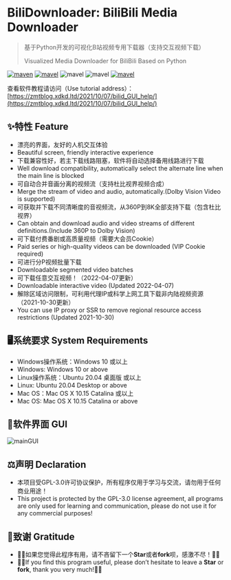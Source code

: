 # BiliDownloader: BiliBili Media Downloader

> 基于Python开发的可视化B站视频专用下载器（支持交互视频下载）
> 
> Visualized Media Downloader for BiliBili Based on Python

[![maven](https://img.shields.io/badge/Python-3.10-blue.svg)](https://www.python.org/)  [![mavel](https://img.shields.io/badge/GPL-3.0-red.svg)](https://github.com/JimmyLiang-lzm/biliDownloader/blob/master/LICENSE) ![mavel](https://img.shields.io/badge/requests-2.27.1-green.svg) ![mavel](https://img.shields.io/badge/PySide2-5.15.2-green.svg) [![mavel](https://img.shields.io/badge/BiliDownloader-Command-pink.svg)](https://github.com/JimmyLiang-lzm/biliDownloader)

查看软件教程请访问（Use tutorial address）：[https://zmtblog.xdkd.ltd/2021/10/07/bilid_GUI_help/](https://zmtblog.xdkd.ltd/2021/10/07/bilid_GUI_help/)


## ✨特性 Feature

* 漂亮的界面，友好的人机交互体验
* Beautiful screen, friendly interactive experience
* 下载兼容性好，若主下载线路阻塞，软件将自动选择备用线路进行下载
* Well download compatibility, automatically select the alternate line when the main line is blocked
* 可自动合并音画分离的视频流（支持杜比视界视频合成）
* Merge the stream of video and audio, automatically.(Dolby Vision Video is supported)
* 可获取并下载不同清晰度的音视频流，从360P到8K全部支持下载（包含杜比视界）
* Can obtain and download audio and video streams of different definitions.(Include 360P to Dolby Vision)
* 可下载付费番剧或高质量视频（需要大会员Cookie）
* Paid series or high-quality videos can be downloaded (VIP Cookie required)
* 可进行分P视频批量下载
* Downloadable segmented video batches
* 可下载任意交互视频！（2022-04-07更新）
* Downloadable interactive video (Updated 2022-04-07)
* 解除区域访问限制，可利用代理IP或科学上网工具下载非内陆视频资源（2021-10-30更新）
* You can use IP proxy or SSR to remove regional resource access restrictions (Updated 2021-10-30)

## 🖥系统要求 System Requirements

* Windows操作系统：Windows 10 或以上
* Windows: Windows 10 or above
* Linux操作系统：Ubuntu 20.04 桌面版 或以上
* Linux: Ubuntu 20.04 Desktop or above
* Mac OS：Mac OS X 10.15 Catalina 或以上
* Mac OS: Mac OS X 10.15 Catalina or above

## 🎨软件界面 GUI

![mainGUI](https://zmtblog.xdkd.ltd/2021/10/07/bilid_GUI_help/mainGUI.jpg)

## ⚖声明 Declaration

* 本项目受GPL-3.0许可协议保护，所有程序仅用于学习与交流，请勿用于任何商业用途！
* This project is protected by the GPL-3.0 license agreement, all programs are only used for learning and communication, please do not use it for any commercial purposes!

## 🤝致谢 Gratitude

* 💖💖如果您觉得此程序有用，请不吝留下一个**Star**或者**fork**呗，感激不尽！💖💖
* 💖💖If you find this program useful, please don’t hesitate to leave a **Star** or **fork**, thank you very much!💖💖
